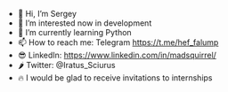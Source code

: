 - 👋 Hi, I’m Sergey
- 👀 I’m interested now in development
- 🌱 I’m currently learning Python
- 📫 How to reach me: Telegram https://t.me/hef_falump
- 😎 LinkedIn: https://www.linkedin.com/in/madsquirrel/
- 🌶 Twitter: @Iratus_Sciurus
- 🔥 I would be glad to receive invitations to internships


<!---
EvilMadSquirrel/EvilMadSquirrel is a ✨ special ✨ repository because its `README.md` (this file) appears on your GitHub profile.
You can click the Preview link to take a look at your changes.
--->
